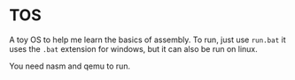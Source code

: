 # TOS

A toy OS to help me learn the basics of assembly.
To run, just use `run.bat` it uses the `.bat` extension for windows, but it can also be run on linux.

You need nasm and qemu to run.
